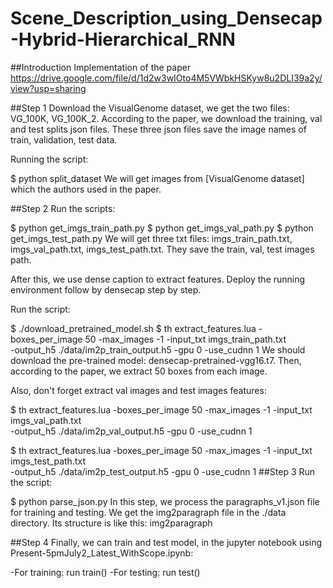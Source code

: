 # Scene_Description_using_Densecap-Hybrid-Hierarchical_RNN
##Introduction
Implementation of the paper https://drive.google.com/file/d/1d2w3wIOto4M5VWbkHSKyw8u2DLI39a2y/view?usp=sharing

##Step 1
Download the VisualGenome dataset, we get the two files: VG_100K, VG_100K_2. According to the paper, we download the training, val and test splits json files. These three json files save the image names of train, validation, test data.

Running the script:

$ python split_dataset
We will get images from [VisualGenome dataset] which the authors used in the paper.

##Step 2 Run the scripts:

$ python get_imgs_train_path.py
$ python get_imgs_val_path.py
$ python get_imgs_test_path.py
We will get three txt files: imgs_train_path.txt, imgs_val_path.txt, imgs_test_path.txt. They save the train, val, test images path.

After this, we use dense caption to extract features. Deploy the running environment follow by densecap step by step.

Run the script:

$ ./download_pretrained_model.sh
$ th extract_features.lua -boxes_per_image 50 -max_images -1 -input_txt imgs_train_path.txt \
                          -output_h5 ./data/im2p_train_output.h5 -gpu 0 -use_cudnn 1
We should download the pre-trained model: densecap-pretrained-vgg16.t7. Then, according to the paper, we extract 50 boxes from each image.

Also, don't forget extract val images and test images features:

$ th extract_features.lua -boxes_per_image 50 -max_images -1 -input_txt imgs_val_path.txt \
                          -output_h5 ./data/im2p_val_output.h5 -gpu 0 -use_cudnn 1
                          
$ th extract_features.lua -boxes_per_image 50 -max_images -1 -input_txt imgs_test_path.txt \
                          -output_h5 ./data/im2p_test_output.h5 -gpu 0 -use_cudnn 1
##Step 3
Run the script:

$ python parse_json.py
In this step, we process the paragraphs_v1.json file for training and testing. We get the img2paragraph file in the ./data directory. Its structure is like this: img2paragraph

##Step 4
Finally, we can train and test model, in the jupyter notebook using Present-5pmJuly2_Latest_WithScope.ipynb:

-For training: run train()
-For testing: run test() 
